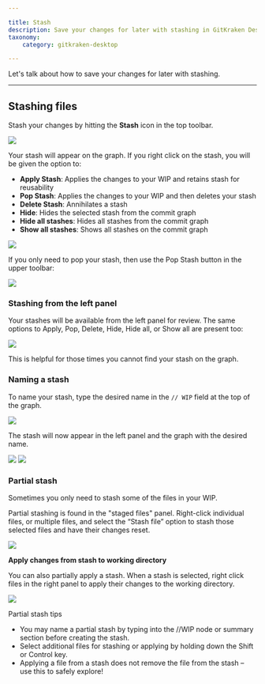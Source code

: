 ```yaml
---

title: Stash
description: Save your changes for later with stashing in GitKraken Desktop.
taxonomy:
    category: gitkraken-desktop

---
```


Let's talk about how to save your changes for later with stashing.

***

<a name="stashing-files"></a>

## Stashing files

Stash your changes by hitting the **Stash** icon in the top toolbar.

<img src='/wp-content/uploads/stash.png' srcset='/wp-content/uploads/stash@2x.png' class='img-bordered img-responsive center'>

Your stash will appear on the graph. If you right click on the stash, you will be given the option to:

* **Apply Stash**: Applies the changes to your WIP and retains stash for reusability
* **Pop Stash**: Applies the changes to your WIP and then deletes your stash
* **Delete Stash**: Annihilates a stash
* **Hide**: Hides the selected stash from the commit graph
* **Hide all stashes**: Hides all stashes from the commit graph
* **Show all stashes**: Shows all stashes on the commit graph

<img src='/wp-content/uploads/stash-options.png' srcset='/wp-content/uploads/stash-options@2x.png' class='img-bordered img-responsive center'>

If you only need to pop your stash, then use the Pop Stash button in the upper toolbar:

<img src='/wp-content/uploads/pop-stash.png' srcset='/wp-content/uploads/pop-stash@2x.png' class='img-bordered img-responsive center'>

<a name="stashing-from-the-left-panel"></a>

### Stashing from the left panel

Your stashes will be available from the left panel for review. The same options to Apply, Pop, Delete, Hide, Hide all, or Show all are present too:

<img src='/wp-content/uploads/stash-left.png' srcset='/wp-content/uploads/stash-left@2x.png' class='img-bordered img-responsive center'>

This is helpful for those times you cannot find your stash on the graph.

<a name="naming-a-stash"></a>

### Naming a stash

To name your stash, type the desired name in the `// WIP` field at the top of the graph.

<img src='/wp-content/uploads/custom-stash-wip.png' srcset='/wp-content/uploads/custom-stash-wip@2x.png' class='img-bordered img-responsive center'>

The stash will now appear in the left panel and the graph with the desired name.

<img src='/wp-content/uploads/custom-stash-panel.png' srcset='/wp-content/uploads/custom-stash-panel@2x.png' class='img-bordered img-responsive center'>

<img src='/wp-content/uploads/custom-stash-graph.png' srcset='/wp-content/uploads/custom-stash-graph@2x.png' class='img-bordered img-responsive center'>

### Partial stash

Sometimes you only need to stash some of the files in your WIP.  

Partial stashing is found in the "staged files" panel. Right-click individual files, or multiple files, and select the “Stash file” option to stash those selected files and have their changes reset.

<img src='/wp-content/uploads/partial-stash.png' class='img-bordered img-responsive center'>

**Apply changes from stash to working directory**

You can also partially apply a stash. When a stash is selected, right click files in the right panel to apply their changes to the working directory.

<img src='/wp-content/uploads/partial-stash-apply.png' class='img-bordered img-responsive center'>

Partial stash tips

* You may name a partial stash by typing into the //WIP node or summary section before creating the stash.
* Select additional files for stashing or applying by holding down the Shift or Control key.
* Applying a file from a stash does not remove the file from the stash – use this to safely explore!
